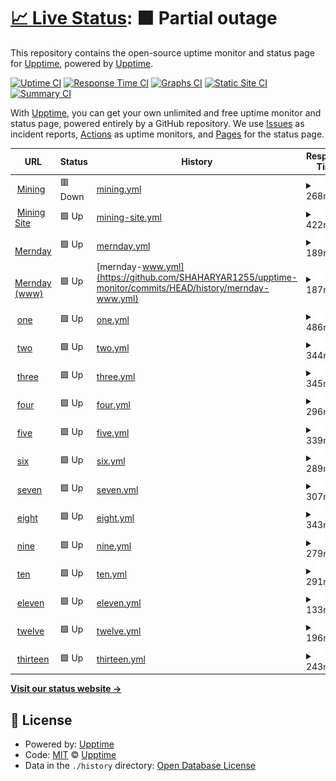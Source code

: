 # [📈 Live Status](https://demo.upptime.js.org): <!--live status--> **🟧 Partial outage**

This repository contains the open-source uptime monitor and status page for [Upptime](https://upptime.js.org), powered by [Upptime](https://github.com/upptime/upptime).

[![Uptime CI](https://github.com/upptime/upptime/workflows/Uptime%20CI/badge.svg)](https://github.com/upptime/upptime/actions?query=workflow%3A%22Uptime+CI%22)
[![Response Time CI](https://github.com/upptime/upptime/workflows/Response%20Time%20CI/badge.svg)](https://github.com/upptime/upptime/actions?query=workflow%3A%22Response+Time+CI%22)
[![Graphs CI](https://github.com/upptime/upptime/workflows/Graphs%20CI/badge.svg)](https://github.com/upptime/upptime/actions?query=workflow%3A%22Graphs+CI%22)
[![Static Site CI](https://github.com/upptime/upptime/workflows/Static%20Site%20CI/badge.svg)](https://github.com/upptime/upptime/actions?query=workflow%3A%22Static+Site+CI%22)
[![Summary CI](https://github.com/upptime/upptime/workflows/Summary%20CI/badge.svg)](https://github.com/upptime/upptime/actions?query=workflow%3A%22Summary+CI%22)

With [Upptime](https://upptime.js.org), you can get your own unlimited and free uptime monitor and status page, powered entirely by a GitHub repository. We use [Issues](https://github.com/upptime/upptime/issues) as incident reports, [Actions](https://github.com/upptime/upptime/actions) as uptime monitors, and [Pages](https://demo.upptime.js.org) for the status page.

<!--start: status pages-->
<!-- This summary is generated by Upptime (https://github.com/upptime/upptime) -->
<!-- Do not edit this manually, your changes will be overwritten -->
<!-- prettier-ignore -->
| URL | Status | History | Response Time | Uptime |
| --- | ------ | ------- | ------------- | ------ |
| <img alt="" src="https://favicons.githubusercontent.com/zealous-pebble-0690ccb1e.azurestaticapps.net" height="13"> [Mining](https://zealous-pebble-0690ccb1e.azurestaticapps.net/) | 🟥 Down | [mining.yml](https://github.com/SHAHARYAR1255/upptime-monitor/commits/HEAD/history/mining.yml) | <details><summary><img alt="Response time graph" src="./graphs/mining/response-time-week.png" height="20"> 268ms</summary><br><a href="https://upptime.github.io/upptime/history/mining"><img alt="Response time 221" src="https://img.shields.io/endpoint?url=https%3A%2F%2Fraw.githubusercontent.com%2FSHAHARYAR1255%2Fupptime-monitor%2FHEAD%2Fapi%2Fmining%2Fresponse-time.json"></a><br><a href="https://upptime.github.io/upptime/history/mining"><img alt="24-hour response time 124" src="https://img.shields.io/endpoint?url=https%3A%2F%2Fraw.githubusercontent.com%2FSHAHARYAR1255%2Fupptime-monitor%2FHEAD%2Fapi%2Fmining%2Fresponse-time-day.json"></a><br><a href="https://upptime.github.io/upptime/history/mining"><img alt="7-day response time 268" src="https://img.shields.io/endpoint?url=https%3A%2F%2Fraw.githubusercontent.com%2FSHAHARYAR1255%2Fupptime-monitor%2FHEAD%2Fapi%2Fmining%2Fresponse-time-week.json"></a><br><a href="https://upptime.github.io/upptime/history/mining"><img alt="30-day response time 291" src="https://img.shields.io/endpoint?url=https%3A%2F%2Fraw.githubusercontent.com%2FSHAHARYAR1255%2Fupptime-monitor%2FHEAD%2Fapi%2Fmining%2Fresponse-time-month.json"></a><br><a href="https://upptime.github.io/upptime/history/mining"><img alt="1-year response time 221" src="https://img.shields.io/endpoint?url=https%3A%2F%2Fraw.githubusercontent.com%2FSHAHARYAR1255%2Fupptime-monitor%2FHEAD%2Fapi%2Fmining%2Fresponse-time-year.json"></a></details> | <details><summary><a href="https://upptime.github.io/upptime/history/mining">0.00%</a></summary><a href="https://upptime.github.io/upptime/history/mining"><img alt="All-time uptime 73.44%" src="https://img.shields.io/endpoint?url=https%3A%2F%2Fraw.githubusercontent.com%2FSHAHARYAR1255%2Fupptime-monitor%2FHEAD%2Fapi%2Fmining%2Fuptime.json"></a><br><a href="https://upptime.github.io/upptime/history/mining"><img alt="24-hour uptime 0.00%" src="https://img.shields.io/endpoint?url=https%3A%2F%2Fraw.githubusercontent.com%2FSHAHARYAR1255%2Fupptime-monitor%2FHEAD%2Fapi%2Fmining%2Fuptime-day.json"></a><br><a href="https://upptime.github.io/upptime/history/mining"><img alt="7-day uptime 0.00%" src="https://img.shields.io/endpoint?url=https%3A%2F%2Fraw.githubusercontent.com%2FSHAHARYAR1255%2Fupptime-monitor%2FHEAD%2Fapi%2Fmining%2Fuptime-week.json"></a><br><a href="https://upptime.github.io/upptime/history/mining"><img alt="30-day uptime 0.00%" src="https://img.shields.io/endpoint?url=https%3A%2F%2Fraw.githubusercontent.com%2FSHAHARYAR1255%2Fupptime-monitor%2FHEAD%2Fapi%2Fmining%2Fuptime-month.json"></a><br><a href="https://upptime.github.io/upptime/history/mining"><img alt="1-year uptime 73.44%" src="https://img.shields.io/endpoint?url=https%3A%2F%2Fraw.githubusercontent.com%2FSHAHARYAR1255%2Fupptime-monitor%2FHEAD%2Fapi%2Fmining%2Fuptime-year.json"></a></details>
| <img alt="" src="https://favicons.githubusercontent.com/mining-server.azurewebsites.net" height="13"> [Mining Site](https://mining-server.azurewebsites.net/) | 🟩 Up | [mining-site.yml](https://github.com/SHAHARYAR1255/upptime-monitor/commits/HEAD/history/mining-site.yml) | <details><summary><img alt="Response time graph" src="./graphs/mining-site/response-time-week.png" height="20"> 422ms</summary><br><a href="https://upptime.github.io/upptime/history/mining-site"><img alt="Response time 1162" src="https://img.shields.io/endpoint?url=https%3A%2F%2Fraw.githubusercontent.com%2FSHAHARYAR1255%2Fupptime-monitor%2FHEAD%2Fapi%2Fmining-site%2Fresponse-time.json"></a><br><a href="https://upptime.github.io/upptime/history/mining-site"><img alt="24-hour response time 601" src="https://img.shields.io/endpoint?url=https%3A%2F%2Fraw.githubusercontent.com%2FSHAHARYAR1255%2Fupptime-monitor%2FHEAD%2Fapi%2Fmining-site%2Fresponse-time-day.json"></a><br><a href="https://upptime.github.io/upptime/history/mining-site"><img alt="7-day response time 422" src="https://img.shields.io/endpoint?url=https%3A%2F%2Fraw.githubusercontent.com%2FSHAHARYAR1255%2Fupptime-monitor%2FHEAD%2Fapi%2Fmining-site%2Fresponse-time-week.json"></a><br><a href="https://upptime.github.io/upptime/history/mining-site"><img alt="30-day response time 2190" src="https://img.shields.io/endpoint?url=https%3A%2F%2Fraw.githubusercontent.com%2FSHAHARYAR1255%2Fupptime-monitor%2FHEAD%2Fapi%2Fmining-site%2Fresponse-time-month.json"></a><br><a href="https://upptime.github.io/upptime/history/mining-site"><img alt="1-year response time 1162" src="https://img.shields.io/endpoint?url=https%3A%2F%2Fraw.githubusercontent.com%2FSHAHARYAR1255%2Fupptime-monitor%2FHEAD%2Fapi%2Fmining-site%2Fresponse-time-year.json"></a></details> | <details><summary><a href="https://upptime.github.io/upptime/history/mining-site">97.85%</a></summary><a href="https://upptime.github.io/upptime/history/mining-site"><img alt="All-time uptime 97.26%" src="https://img.shields.io/endpoint?url=https%3A%2F%2Fraw.githubusercontent.com%2FSHAHARYAR1255%2Fupptime-monitor%2FHEAD%2Fapi%2Fmining-site%2Fuptime.json"></a><br><a href="https://upptime.github.io/upptime/history/mining-site"><img alt="24-hour uptime 93.91%" src="https://img.shields.io/endpoint?url=https%3A%2F%2Fraw.githubusercontent.com%2FSHAHARYAR1255%2Fupptime-monitor%2FHEAD%2Fapi%2Fmining-site%2Fuptime-day.json"></a><br><a href="https://upptime.github.io/upptime/history/mining-site"><img alt="7-day uptime 97.85%" src="https://img.shields.io/endpoint?url=https%3A%2F%2Fraw.githubusercontent.com%2FSHAHARYAR1255%2Fupptime-monitor%2FHEAD%2Fapi%2Fmining-site%2Fuptime-week.json"></a><br><a href="https://upptime.github.io/upptime/history/mining-site"><img alt="30-day uptime 89.68%" src="https://img.shields.io/endpoint?url=https%3A%2F%2Fraw.githubusercontent.com%2FSHAHARYAR1255%2Fupptime-monitor%2FHEAD%2Fapi%2Fmining-site%2Fuptime-month.json"></a><br><a href="https://upptime.github.io/upptime/history/mining-site"><img alt="1-year uptime 97.26%" src="https://img.shields.io/endpoint?url=https%3A%2F%2Fraw.githubusercontent.com%2FSHAHARYAR1255%2Fupptime-monitor%2FHEAD%2Fapi%2Fmining-site%2Fuptime-year.json"></a></details>
| <img alt="" src="https://favicons.githubusercontent.com/mernday.tech" height="13"> [Mernday](https://mernday.tech/) | 🟩 Up | [mernday.yml](https://github.com/SHAHARYAR1255/upptime-monitor/commits/HEAD/history/mernday.yml) | <details><summary><img alt="Response time graph" src="./graphs/mernday/response-time-week.png" height="20"> 189ms</summary><br><a href="https://upptime.github.io/upptime/history/mernday"><img alt="Response time 189" src="https://img.shields.io/endpoint?url=https%3A%2F%2Fraw.githubusercontent.com%2FSHAHARYAR1255%2Fupptime-monitor%2FHEAD%2Fapi%2Fmernday%2Fresponse-time.json"></a><br><a href="https://upptime.github.io/upptime/history/mernday"><img alt="24-hour response time 188" src="https://img.shields.io/endpoint?url=https%3A%2F%2Fraw.githubusercontent.com%2FSHAHARYAR1255%2Fupptime-monitor%2FHEAD%2Fapi%2Fmernday%2Fresponse-time-day.json"></a><br><a href="https://upptime.github.io/upptime/history/mernday"><img alt="7-day response time 189" src="https://img.shields.io/endpoint?url=https%3A%2F%2Fraw.githubusercontent.com%2FSHAHARYAR1255%2Fupptime-monitor%2FHEAD%2Fapi%2Fmernday%2Fresponse-time-week.json"></a><br><a href="https://upptime.github.io/upptime/history/mernday"><img alt="30-day response time 153" src="https://img.shields.io/endpoint?url=https%3A%2F%2Fraw.githubusercontent.com%2FSHAHARYAR1255%2Fupptime-monitor%2FHEAD%2Fapi%2Fmernday%2Fresponse-time-month.json"></a><br><a href="https://upptime.github.io/upptime/history/mernday"><img alt="1-year response time 189" src="https://img.shields.io/endpoint?url=https%3A%2F%2Fraw.githubusercontent.com%2FSHAHARYAR1255%2Fupptime-monitor%2FHEAD%2Fapi%2Fmernday%2Fresponse-time-year.json"></a></details> | <details><summary><a href="https://upptime.github.io/upptime/history/mernday">100.00%</a></summary><a href="https://upptime.github.io/upptime/history/mernday"><img alt="All-time uptime 100.00%" src="https://img.shields.io/endpoint?url=https%3A%2F%2Fraw.githubusercontent.com%2FSHAHARYAR1255%2Fupptime-monitor%2FHEAD%2Fapi%2Fmernday%2Fuptime.json"></a><br><a href="https://upptime.github.io/upptime/history/mernday"><img alt="24-hour uptime 100.00%" src="https://img.shields.io/endpoint?url=https%3A%2F%2Fraw.githubusercontent.com%2FSHAHARYAR1255%2Fupptime-monitor%2FHEAD%2Fapi%2Fmernday%2Fuptime-day.json"></a><br><a href="https://upptime.github.io/upptime/history/mernday"><img alt="7-day uptime 100.00%" src="https://img.shields.io/endpoint?url=https%3A%2F%2Fraw.githubusercontent.com%2FSHAHARYAR1255%2Fupptime-monitor%2FHEAD%2Fapi%2Fmernday%2Fuptime-week.json"></a><br><a href="https://upptime.github.io/upptime/history/mernday"><img alt="30-day uptime 100.00%" src="https://img.shields.io/endpoint?url=https%3A%2F%2Fraw.githubusercontent.com%2FSHAHARYAR1255%2Fupptime-monitor%2FHEAD%2Fapi%2Fmernday%2Fuptime-month.json"></a><br><a href="https://upptime.github.io/upptime/history/mernday"><img alt="1-year uptime 100.00%" src="https://img.shields.io/endpoint?url=https%3A%2F%2Fraw.githubusercontent.com%2FSHAHARYAR1255%2Fupptime-monitor%2FHEAD%2Fapi%2Fmernday%2Fuptime-year.json"></a></details>
| <img alt="" src="https://favicons.githubusercontent.com/www.mernday.tech" height="13"> [Mernday (www)](https://www.mernday.tech/) | 🟩 Up | [mernday-www.yml](https://github.com/SHAHARYAR1255/upptime-monitor/commits/HEAD/history/mernday-www.yml) | <details><summary><img alt="Response time graph" src="./graphs/mernday-www/response-time-week.png" height="20"> 187ms</summary><br><a href="https://upptime.github.io/upptime/history/mernday-www"><img alt="Response time 199" src="https://img.shields.io/endpoint?url=https%3A%2F%2Fraw.githubusercontent.com%2FSHAHARYAR1255%2Fupptime-monitor%2FHEAD%2Fapi%2Fmernday-www%2Fresponse-time.json"></a><br><a href="https://upptime.github.io/upptime/history/mernday-www"><img alt="24-hour response time 243" src="https://img.shields.io/endpoint?url=https%3A%2F%2Fraw.githubusercontent.com%2FSHAHARYAR1255%2Fupptime-monitor%2FHEAD%2Fapi%2Fmernday-www%2Fresponse-time-day.json"></a><br><a href="https://upptime.github.io/upptime/history/mernday-www"><img alt="7-day response time 187" src="https://img.shields.io/endpoint?url=https%3A%2F%2Fraw.githubusercontent.com%2FSHAHARYAR1255%2Fupptime-monitor%2FHEAD%2Fapi%2Fmernday-www%2Fresponse-time-week.json"></a><br><a href="https://upptime.github.io/upptime/history/mernday-www"><img alt="30-day response time 194" src="https://img.shields.io/endpoint?url=https%3A%2F%2Fraw.githubusercontent.com%2FSHAHARYAR1255%2Fupptime-monitor%2FHEAD%2Fapi%2Fmernday-www%2Fresponse-time-month.json"></a><br><a href="https://upptime.github.io/upptime/history/mernday-www"><img alt="1-year response time 199" src="https://img.shields.io/endpoint?url=https%3A%2F%2Fraw.githubusercontent.com%2FSHAHARYAR1255%2Fupptime-monitor%2FHEAD%2Fapi%2Fmernday-www%2Fresponse-time-year.json"></a></details> | <details><summary><a href="https://upptime.github.io/upptime/history/mernday-www">100.00%</a></summary><a href="https://upptime.github.io/upptime/history/mernday-www"><img alt="All-time uptime 97.61%" src="https://img.shields.io/endpoint?url=https%3A%2F%2Fraw.githubusercontent.com%2FSHAHARYAR1255%2Fupptime-monitor%2FHEAD%2Fapi%2Fmernday-www%2Fuptime.json"></a><br><a href="https://upptime.github.io/upptime/history/mernday-www"><img alt="24-hour uptime 100.00%" src="https://img.shields.io/endpoint?url=https%3A%2F%2Fraw.githubusercontent.com%2FSHAHARYAR1255%2Fupptime-monitor%2FHEAD%2Fapi%2Fmernday-www%2Fuptime-day.json"></a><br><a href="https://upptime.github.io/upptime/history/mernday-www"><img alt="7-day uptime 100.00%" src="https://img.shields.io/endpoint?url=https%3A%2F%2Fraw.githubusercontent.com%2FSHAHARYAR1255%2Fupptime-monitor%2FHEAD%2Fapi%2Fmernday-www%2Fuptime-week.json"></a><br><a href="https://upptime.github.io/upptime/history/mernday-www"><img alt="30-day uptime 100.00%" src="https://img.shields.io/endpoint?url=https%3A%2F%2Fraw.githubusercontent.com%2FSHAHARYAR1255%2Fupptime-monitor%2FHEAD%2Fapi%2Fmernday-www%2Fuptime-month.json"></a><br><a href="https://upptime.github.io/upptime/history/mernday-www"><img alt="1-year uptime 97.61%" src="https://img.shields.io/endpoint?url=https%3A%2F%2Fraw.githubusercontent.com%2FSHAHARYAR1255%2Fupptime-monitor%2FHEAD%2Fapi%2Fmernday-www%2Fuptime-year.json"></a></details>
| <img alt="" src="https://favicons.githubusercontent.com/lyrical-patch.surge.sh" height="13"> [one](https://lyrical-patch.surge.sh/) | 🟩 Up | [one.yml](https://github.com/SHAHARYAR1255/upptime-monitor/commits/HEAD/history/one.yml) | <details><summary><img alt="Response time graph" src="./graphs/one/response-time-week.png" height="20"> 486ms</summary><br><a href="https://upptime.github.io/upptime/history/one"><img alt="Response time 370" src="https://img.shields.io/endpoint?url=https%3A%2F%2Fraw.githubusercontent.com%2FSHAHARYAR1255%2Fupptime-monitor%2FHEAD%2Fapi%2Fone%2Fresponse-time.json"></a><br><a href="https://upptime.github.io/upptime/history/one"><img alt="24-hour response time 607" src="https://img.shields.io/endpoint?url=https%3A%2F%2Fraw.githubusercontent.com%2FSHAHARYAR1255%2Fupptime-monitor%2FHEAD%2Fapi%2Fone%2Fresponse-time-day.json"></a><br><a href="https://upptime.github.io/upptime/history/one"><img alt="7-day response time 486" src="https://img.shields.io/endpoint?url=https%3A%2F%2Fraw.githubusercontent.com%2FSHAHARYAR1255%2Fupptime-monitor%2FHEAD%2Fapi%2Fone%2Fresponse-time-week.json"></a><br><a href="https://upptime.github.io/upptime/history/one"><img alt="30-day response time 447" src="https://img.shields.io/endpoint?url=https%3A%2F%2Fraw.githubusercontent.com%2FSHAHARYAR1255%2Fupptime-monitor%2FHEAD%2Fapi%2Fone%2Fresponse-time-month.json"></a><br><a href="https://upptime.github.io/upptime/history/one"><img alt="1-year response time 370" src="https://img.shields.io/endpoint?url=https%3A%2F%2Fraw.githubusercontent.com%2FSHAHARYAR1255%2Fupptime-monitor%2FHEAD%2Fapi%2Fone%2Fresponse-time-year.json"></a></details> | <details><summary><a href="https://upptime.github.io/upptime/history/one">99.50%</a></summary><a href="https://upptime.github.io/upptime/history/one"><img alt="All-time uptime 99.94%" src="https://img.shields.io/endpoint?url=https%3A%2F%2Fraw.githubusercontent.com%2FSHAHARYAR1255%2Fupptime-monitor%2FHEAD%2Fapi%2Fone%2Fuptime.json"></a><br><a href="https://upptime.github.io/upptime/history/one"><img alt="24-hour uptime 100.00%" src="https://img.shields.io/endpoint?url=https%3A%2F%2Fraw.githubusercontent.com%2FSHAHARYAR1255%2Fupptime-monitor%2FHEAD%2Fapi%2Fone%2Fuptime-day.json"></a><br><a href="https://upptime.github.io/upptime/history/one"><img alt="7-day uptime 99.50%" src="https://img.shields.io/endpoint?url=https%3A%2F%2Fraw.githubusercontent.com%2FSHAHARYAR1255%2Fupptime-monitor%2FHEAD%2Fapi%2Fone%2Fuptime-week.json"></a><br><a href="https://upptime.github.io/upptime/history/one"><img alt="30-day uptime 99.88%" src="https://img.shields.io/endpoint?url=https%3A%2F%2Fraw.githubusercontent.com%2FSHAHARYAR1255%2Fupptime-monitor%2FHEAD%2Fapi%2Fone%2Fuptime-month.json"></a><br><a href="https://upptime.github.io/upptime/history/one"><img alt="1-year uptime 99.94%" src="https://img.shields.io/endpoint?url=https%3A%2F%2Fraw.githubusercontent.com%2FSHAHARYAR1255%2Fupptime-monitor%2FHEAD%2Fapi%2Fone%2Fuptime-year.json"></a></details>
| <img alt="" src="https://favicons.githubusercontent.com/new-age.surge.sh" height="13"> [two](https://new-age.surge.sh/) | 🟩 Up | [two.yml](https://github.com/SHAHARYAR1255/upptime-monitor/commits/HEAD/history/two.yml) | <details><summary><img alt="Response time graph" src="./graphs/two/response-time-week.png" height="20"> 344ms</summary><br><a href="https://upptime.github.io/upptime/history/two"><img alt="Response time 346" src="https://img.shields.io/endpoint?url=https%3A%2F%2Fraw.githubusercontent.com%2FSHAHARYAR1255%2Fupptime-monitor%2FHEAD%2Fapi%2Ftwo%2Fresponse-time.json"></a><br><a href="https://upptime.github.io/upptime/history/two"><img alt="24-hour response time 375" src="https://img.shields.io/endpoint?url=https%3A%2F%2Fraw.githubusercontent.com%2FSHAHARYAR1255%2Fupptime-monitor%2FHEAD%2Fapi%2Ftwo%2Fresponse-time-day.json"></a><br><a href="https://upptime.github.io/upptime/history/two"><img alt="7-day response time 344" src="https://img.shields.io/endpoint?url=https%3A%2F%2Fraw.githubusercontent.com%2FSHAHARYAR1255%2Fupptime-monitor%2FHEAD%2Fapi%2Ftwo%2Fresponse-time-week.json"></a><br><a href="https://upptime.github.io/upptime/history/two"><img alt="30-day response time 371" src="https://img.shields.io/endpoint?url=https%3A%2F%2Fraw.githubusercontent.com%2FSHAHARYAR1255%2Fupptime-monitor%2FHEAD%2Fapi%2Ftwo%2Fresponse-time-month.json"></a><br><a href="https://upptime.github.io/upptime/history/two"><img alt="1-year response time 346" src="https://img.shields.io/endpoint?url=https%3A%2F%2Fraw.githubusercontent.com%2FSHAHARYAR1255%2Fupptime-monitor%2FHEAD%2Fapi%2Ftwo%2Fresponse-time-year.json"></a></details> | <details><summary><a href="https://upptime.github.io/upptime/history/two">99.50%</a></summary><a href="https://upptime.github.io/upptime/history/two"><img alt="All-time uptime 99.94%" src="https://img.shields.io/endpoint?url=https%3A%2F%2Fraw.githubusercontent.com%2FSHAHARYAR1255%2Fupptime-monitor%2FHEAD%2Fapi%2Ftwo%2Fuptime.json"></a><br><a href="https://upptime.github.io/upptime/history/two"><img alt="24-hour uptime 100.00%" src="https://img.shields.io/endpoint?url=https%3A%2F%2Fraw.githubusercontent.com%2FSHAHARYAR1255%2Fupptime-monitor%2FHEAD%2Fapi%2Ftwo%2Fuptime-day.json"></a><br><a href="https://upptime.github.io/upptime/history/two"><img alt="7-day uptime 99.50%" src="https://img.shields.io/endpoint?url=https%3A%2F%2Fraw.githubusercontent.com%2FSHAHARYAR1255%2Fupptime-monitor%2FHEAD%2Fapi%2Ftwo%2Fuptime-week.json"></a><br><a href="https://upptime.github.io/upptime/history/two"><img alt="30-day uptime 99.89%" src="https://img.shields.io/endpoint?url=https%3A%2F%2Fraw.githubusercontent.com%2FSHAHARYAR1255%2Fupptime-monitor%2FHEAD%2Fapi%2Ftwo%2Fuptime-month.json"></a><br><a href="https://upptime.github.io/upptime/history/two"><img alt="1-year uptime 99.94%" src="https://img.shields.io/endpoint?url=https%3A%2F%2Fraw.githubusercontent.com%2FSHAHARYAR1255%2Fupptime-monitor%2FHEAD%2Fapi%2Ftwo%2Fuptime-year.json"></a></details>
| <img alt="" src="https://favicons.githubusercontent.com/shaggy-cherries.surge.sh" height="13"> [three](https://shaggy-cherries.surge.sh) | 🟩 Up | [three.yml](https://github.com/SHAHARYAR1255/upptime-monitor/commits/HEAD/history/three.yml) | <details><summary><img alt="Response time graph" src="./graphs/three/response-time-week.png" height="20"> 345ms</summary><br><a href="https://upptime.github.io/upptime/history/three"><img alt="Response time 385" src="https://img.shields.io/endpoint?url=https%3A%2F%2Fraw.githubusercontent.com%2FSHAHARYAR1255%2Fupptime-monitor%2FHEAD%2Fapi%2Fthree%2Fresponse-time.json"></a><br><a href="https://upptime.github.io/upptime/history/three"><img alt="24-hour response time 182" src="https://img.shields.io/endpoint?url=https%3A%2F%2Fraw.githubusercontent.com%2FSHAHARYAR1255%2Fupptime-monitor%2FHEAD%2Fapi%2Fthree%2Fresponse-time-day.json"></a><br><a href="https://upptime.github.io/upptime/history/three"><img alt="7-day response time 345" src="https://img.shields.io/endpoint?url=https%3A%2F%2Fraw.githubusercontent.com%2FSHAHARYAR1255%2Fupptime-monitor%2FHEAD%2Fapi%2Fthree%2Fresponse-time-week.json"></a><br><a href="https://upptime.github.io/upptime/history/three"><img alt="30-day response time 399" src="https://img.shields.io/endpoint?url=https%3A%2F%2Fraw.githubusercontent.com%2FSHAHARYAR1255%2Fupptime-monitor%2FHEAD%2Fapi%2Fthree%2Fresponse-time-month.json"></a><br><a href="https://upptime.github.io/upptime/history/three"><img alt="1-year response time 385" src="https://img.shields.io/endpoint?url=https%3A%2F%2Fraw.githubusercontent.com%2FSHAHARYAR1255%2Fupptime-monitor%2FHEAD%2Fapi%2Fthree%2Fresponse-time-year.json"></a></details> | <details><summary><a href="https://upptime.github.io/upptime/history/three">99.51%</a></summary><a href="https://upptime.github.io/upptime/history/three"><img alt="All-time uptime 99.94%" src="https://img.shields.io/endpoint?url=https%3A%2F%2Fraw.githubusercontent.com%2FSHAHARYAR1255%2Fupptime-monitor%2FHEAD%2Fapi%2Fthree%2Fuptime.json"></a><br><a href="https://upptime.github.io/upptime/history/three"><img alt="24-hour uptime 100.00%" src="https://img.shields.io/endpoint?url=https%3A%2F%2Fraw.githubusercontent.com%2FSHAHARYAR1255%2Fupptime-monitor%2FHEAD%2Fapi%2Fthree%2Fuptime-day.json"></a><br><a href="https://upptime.github.io/upptime/history/three"><img alt="7-day uptime 99.51%" src="https://img.shields.io/endpoint?url=https%3A%2F%2Fraw.githubusercontent.com%2FSHAHARYAR1255%2Fupptime-monitor%2FHEAD%2Fapi%2Fthree%2Fuptime-week.json"></a><br><a href="https://upptime.github.io/upptime/history/three"><img alt="30-day uptime 99.89%" src="https://img.shields.io/endpoint?url=https%3A%2F%2Fraw.githubusercontent.com%2FSHAHARYAR1255%2Fupptime-monitor%2FHEAD%2Fapi%2Fthree%2Fuptime-month.json"></a><br><a href="https://upptime.github.io/upptime/history/three"><img alt="1-year uptime 99.94%" src="https://img.shields.io/endpoint?url=https%3A%2F%2Fraw.githubusercontent.com%2FSHAHARYAR1255%2Fupptime-monitor%2FHEAD%2Fapi%2Fthree%2Fuptime-year.json"></a></details>
| <img alt="" src="https://favicons.githubusercontent.com/unwritten-flame.surge.sh" height="13"> [four](https://unwritten-flame.surge.sh) | 🟩 Up | [four.yml](https://github.com/SHAHARYAR1255/upptime-monitor/commits/HEAD/history/four.yml) | <details><summary><img alt="Response time graph" src="./graphs/four/response-time-week.png" height="20"> 296ms</summary><br><a href="https://upptime.github.io/upptime/history/four"><img alt="Response time 344" src="https://img.shields.io/endpoint?url=https%3A%2F%2Fraw.githubusercontent.com%2FSHAHARYAR1255%2Fupptime-monitor%2FHEAD%2Fapi%2Ffour%2Fresponse-time.json"></a><br><a href="https://upptime.github.io/upptime/history/four"><img alt="24-hour response time 512" src="https://img.shields.io/endpoint?url=https%3A%2F%2Fraw.githubusercontent.com%2FSHAHARYAR1255%2Fupptime-monitor%2FHEAD%2Fapi%2Ffour%2Fresponse-time-day.json"></a><br><a href="https://upptime.github.io/upptime/history/four"><img alt="7-day response time 296" src="https://img.shields.io/endpoint?url=https%3A%2F%2Fraw.githubusercontent.com%2FSHAHARYAR1255%2Fupptime-monitor%2FHEAD%2Fapi%2Ffour%2Fresponse-time-week.json"></a><br><a href="https://upptime.github.io/upptime/history/four"><img alt="30-day response time 335" src="https://img.shields.io/endpoint?url=https%3A%2F%2Fraw.githubusercontent.com%2FSHAHARYAR1255%2Fupptime-monitor%2FHEAD%2Fapi%2Ffour%2Fresponse-time-month.json"></a><br><a href="https://upptime.github.io/upptime/history/four"><img alt="1-year response time 344" src="https://img.shields.io/endpoint?url=https%3A%2F%2Fraw.githubusercontent.com%2FSHAHARYAR1255%2Fupptime-monitor%2FHEAD%2Fapi%2Ffour%2Fresponse-time-year.json"></a></details> | <details><summary><a href="https://upptime.github.io/upptime/history/four">99.51%</a></summary><a href="https://upptime.github.io/upptime/history/four"><img alt="All-time uptime 99.94%" src="https://img.shields.io/endpoint?url=https%3A%2F%2Fraw.githubusercontent.com%2FSHAHARYAR1255%2Fupptime-monitor%2FHEAD%2Fapi%2Ffour%2Fuptime.json"></a><br><a href="https://upptime.github.io/upptime/history/four"><img alt="24-hour uptime 100.00%" src="https://img.shields.io/endpoint?url=https%3A%2F%2Fraw.githubusercontent.com%2FSHAHARYAR1255%2Fupptime-monitor%2FHEAD%2Fapi%2Ffour%2Fuptime-day.json"></a><br><a href="https://upptime.github.io/upptime/history/four"><img alt="7-day uptime 99.51%" src="https://img.shields.io/endpoint?url=https%3A%2F%2Fraw.githubusercontent.com%2FSHAHARYAR1255%2Fupptime-monitor%2FHEAD%2Fapi%2Ffour%2Fuptime-week.json"></a><br><a href="https://upptime.github.io/upptime/history/four"><img alt="30-day uptime 99.89%" src="https://img.shields.io/endpoint?url=https%3A%2F%2Fraw.githubusercontent.com%2FSHAHARYAR1255%2Fupptime-monitor%2FHEAD%2Fapi%2Ffour%2Fuptime-month.json"></a><br><a href="https://upptime.github.io/upptime/history/four"><img alt="1-year uptime 99.94%" src="https://img.shields.io/endpoint?url=https%3A%2F%2Fraw.githubusercontent.com%2FSHAHARYAR1255%2Fupptime-monitor%2FHEAD%2Fapi%2Ffour%2Fuptime-year.json"></a></details>
| <img alt="" src="https://favicons.githubusercontent.com/willing-level.surge.sh" height="13"> [five](https://willing-level.surge.sh) | 🟩 Up | [five.yml](https://github.com/SHAHARYAR1255/upptime-monitor/commits/HEAD/history/five.yml) | <details><summary><img alt="Response time graph" src="./graphs/five/response-time-week.png" height="20"> 339ms</summary><br><a href="https://upptime.github.io/upptime/history/five"><img alt="Response time 318" src="https://img.shields.io/endpoint?url=https%3A%2F%2Fraw.githubusercontent.com%2FSHAHARYAR1255%2Fupptime-monitor%2FHEAD%2Fapi%2Ffive%2Fresponse-time.json"></a><br><a href="https://upptime.github.io/upptime/history/five"><img alt="24-hour response time 350" src="https://img.shields.io/endpoint?url=https%3A%2F%2Fraw.githubusercontent.com%2FSHAHARYAR1255%2Fupptime-monitor%2FHEAD%2Fapi%2Ffive%2Fresponse-time-day.json"></a><br><a href="https://upptime.github.io/upptime/history/five"><img alt="7-day response time 339" src="https://img.shields.io/endpoint?url=https%3A%2F%2Fraw.githubusercontent.com%2FSHAHARYAR1255%2Fupptime-monitor%2FHEAD%2Fapi%2Ffive%2Fresponse-time-week.json"></a><br><a href="https://upptime.github.io/upptime/history/five"><img alt="30-day response time 349" src="https://img.shields.io/endpoint?url=https%3A%2F%2Fraw.githubusercontent.com%2FSHAHARYAR1255%2Fupptime-monitor%2FHEAD%2Fapi%2Ffive%2Fresponse-time-month.json"></a><br><a href="https://upptime.github.io/upptime/history/five"><img alt="1-year response time 318" src="https://img.shields.io/endpoint?url=https%3A%2F%2Fraw.githubusercontent.com%2FSHAHARYAR1255%2Fupptime-monitor%2FHEAD%2Fapi%2Ffive%2Fresponse-time-year.json"></a></details> | <details><summary><a href="https://upptime.github.io/upptime/history/five">99.52%</a></summary><a href="https://upptime.github.io/upptime/history/five"><img alt="All-time uptime 99.94%" src="https://img.shields.io/endpoint?url=https%3A%2F%2Fraw.githubusercontent.com%2FSHAHARYAR1255%2Fupptime-monitor%2FHEAD%2Fapi%2Ffive%2Fuptime.json"></a><br><a href="https://upptime.github.io/upptime/history/five"><img alt="24-hour uptime 100.00%" src="https://img.shields.io/endpoint?url=https%3A%2F%2Fraw.githubusercontent.com%2FSHAHARYAR1255%2Fupptime-monitor%2FHEAD%2Fapi%2Ffive%2Fuptime-day.json"></a><br><a href="https://upptime.github.io/upptime/history/five"><img alt="7-day uptime 99.52%" src="https://img.shields.io/endpoint?url=https%3A%2F%2Fraw.githubusercontent.com%2FSHAHARYAR1255%2Fupptime-monitor%2FHEAD%2Fapi%2Ffive%2Fuptime-week.json"></a><br><a href="https://upptime.github.io/upptime/history/five"><img alt="30-day uptime 99.89%" src="https://img.shields.io/endpoint?url=https%3A%2F%2Fraw.githubusercontent.com%2FSHAHARYAR1255%2Fupptime-monitor%2FHEAD%2Fapi%2Ffive%2Fuptime-month.json"></a><br><a href="https://upptime.github.io/upptime/history/five"><img alt="1-year uptime 99.94%" src="https://img.shields.io/endpoint?url=https%3A%2F%2Fraw.githubusercontent.com%2FSHAHARYAR1255%2Fupptime-monitor%2FHEAD%2Fapi%2Ffive%2Fuptime-year.json"></a></details>
| <img alt="" src="https://favicons.githubusercontent.com/yellow-disk-0217.bss.design" height="13"> [six](https://yellow-disk-0217.bss.design/) | 🟩 Up | [six.yml](https://github.com/SHAHARYAR1255/upptime-monitor/commits/HEAD/history/six.yml) | <details><summary><img alt="Response time graph" src="./graphs/six/response-time-week.png" height="20"> 289ms</summary><br><a href="https://upptime.github.io/upptime/history/six"><img alt="Response time 253" src="https://img.shields.io/endpoint?url=https%3A%2F%2Fraw.githubusercontent.com%2FSHAHARYAR1255%2Fupptime-monitor%2FHEAD%2Fapi%2Fsix%2Fresponse-time.json"></a><br><a href="https://upptime.github.io/upptime/history/six"><img alt="24-hour response time 392" src="https://img.shields.io/endpoint?url=https%3A%2F%2Fraw.githubusercontent.com%2FSHAHARYAR1255%2Fupptime-monitor%2FHEAD%2Fapi%2Fsix%2Fresponse-time-day.json"></a><br><a href="https://upptime.github.io/upptime/history/six"><img alt="7-day response time 289" src="https://img.shields.io/endpoint?url=https%3A%2F%2Fraw.githubusercontent.com%2FSHAHARYAR1255%2Fupptime-monitor%2FHEAD%2Fapi%2Fsix%2Fresponse-time-week.json"></a><br><a href="https://upptime.github.io/upptime/history/six"><img alt="30-day response time 250" src="https://img.shields.io/endpoint?url=https%3A%2F%2Fraw.githubusercontent.com%2FSHAHARYAR1255%2Fupptime-monitor%2FHEAD%2Fapi%2Fsix%2Fresponse-time-month.json"></a><br><a href="https://upptime.github.io/upptime/history/six"><img alt="1-year response time 253" src="https://img.shields.io/endpoint?url=https%3A%2F%2Fraw.githubusercontent.com%2FSHAHARYAR1255%2Fupptime-monitor%2FHEAD%2Fapi%2Fsix%2Fresponse-time-year.json"></a></details> | <details><summary><a href="https://upptime.github.io/upptime/history/six">100.00%</a></summary><a href="https://upptime.github.io/upptime/history/six"><img alt="All-time uptime 99.57%" src="https://img.shields.io/endpoint?url=https%3A%2F%2Fraw.githubusercontent.com%2FSHAHARYAR1255%2Fupptime-monitor%2FHEAD%2Fapi%2Fsix%2Fuptime.json"></a><br><a href="https://upptime.github.io/upptime/history/six"><img alt="24-hour uptime 100.00%" src="https://img.shields.io/endpoint?url=https%3A%2F%2Fraw.githubusercontent.com%2FSHAHARYAR1255%2Fupptime-monitor%2FHEAD%2Fapi%2Fsix%2Fuptime-day.json"></a><br><a href="https://upptime.github.io/upptime/history/six"><img alt="7-day uptime 100.00%" src="https://img.shields.io/endpoint?url=https%3A%2F%2Fraw.githubusercontent.com%2FSHAHARYAR1255%2Fupptime-monitor%2FHEAD%2Fapi%2Fsix%2Fuptime-week.json"></a><br><a href="https://upptime.github.io/upptime/history/six"><img alt="30-day uptime 100.00%" src="https://img.shields.io/endpoint?url=https%3A%2F%2Fraw.githubusercontent.com%2FSHAHARYAR1255%2Fupptime-monitor%2FHEAD%2Fapi%2Fsix%2Fuptime-month.json"></a><br><a href="https://upptime.github.io/upptime/history/six"><img alt="1-year uptime 99.57%" src="https://img.shields.io/endpoint?url=https%3A%2F%2Fraw.githubusercontent.com%2FSHAHARYAR1255%2Fupptime-monitor%2FHEAD%2Fapi%2Fsix%2Fuptime-year.json"></a></details>
| <img alt="" src="https://favicons.githubusercontent.com/mute-butterfly-4357.bss.design" height="13"> [seven](https://mute-butterfly-4357.bss.design/) | 🟩 Up | [seven.yml](https://github.com/SHAHARYAR1255/upptime-monitor/commits/HEAD/history/seven.yml) | <details><summary><img alt="Response time graph" src="./graphs/seven/response-time-week.png" height="20"> 307ms</summary><br><a href="https://upptime.github.io/upptime/history/seven"><img alt="Response time 260" src="https://img.shields.io/endpoint?url=https%3A%2F%2Fraw.githubusercontent.com%2FSHAHARYAR1255%2Fupptime-monitor%2FHEAD%2Fapi%2Fseven%2Fresponse-time.json"></a><br><a href="https://upptime.github.io/upptime/history/seven"><img alt="24-hour response time 389" src="https://img.shields.io/endpoint?url=https%3A%2F%2Fraw.githubusercontent.com%2FSHAHARYAR1255%2Fupptime-monitor%2FHEAD%2Fapi%2Fseven%2Fresponse-time-day.json"></a><br><a href="https://upptime.github.io/upptime/history/seven"><img alt="7-day response time 307" src="https://img.shields.io/endpoint?url=https%3A%2F%2Fraw.githubusercontent.com%2FSHAHARYAR1255%2Fupptime-monitor%2FHEAD%2Fapi%2Fseven%2Fresponse-time-week.json"></a><br><a href="https://upptime.github.io/upptime/history/seven"><img alt="30-day response time 248" src="https://img.shields.io/endpoint?url=https%3A%2F%2Fraw.githubusercontent.com%2FSHAHARYAR1255%2Fupptime-monitor%2FHEAD%2Fapi%2Fseven%2Fresponse-time-month.json"></a><br><a href="https://upptime.github.io/upptime/history/seven"><img alt="1-year response time 260" src="https://img.shields.io/endpoint?url=https%3A%2F%2Fraw.githubusercontent.com%2FSHAHARYAR1255%2Fupptime-monitor%2FHEAD%2Fapi%2Fseven%2Fresponse-time-year.json"></a></details> | <details><summary><a href="https://upptime.github.io/upptime/history/seven">100.00%</a></summary><a href="https://upptime.github.io/upptime/history/seven"><img alt="All-time uptime 99.57%" src="https://img.shields.io/endpoint?url=https%3A%2F%2Fraw.githubusercontent.com%2FSHAHARYAR1255%2Fupptime-monitor%2FHEAD%2Fapi%2Fseven%2Fuptime.json"></a><br><a href="https://upptime.github.io/upptime/history/seven"><img alt="24-hour uptime 100.00%" src="https://img.shields.io/endpoint?url=https%3A%2F%2Fraw.githubusercontent.com%2FSHAHARYAR1255%2Fupptime-monitor%2FHEAD%2Fapi%2Fseven%2Fuptime-day.json"></a><br><a href="https://upptime.github.io/upptime/history/seven"><img alt="7-day uptime 100.00%" src="https://img.shields.io/endpoint?url=https%3A%2F%2Fraw.githubusercontent.com%2FSHAHARYAR1255%2Fupptime-monitor%2FHEAD%2Fapi%2Fseven%2Fuptime-week.json"></a><br><a href="https://upptime.github.io/upptime/history/seven"><img alt="30-day uptime 100.00%" src="https://img.shields.io/endpoint?url=https%3A%2F%2Fraw.githubusercontent.com%2FSHAHARYAR1255%2Fupptime-monitor%2FHEAD%2Fapi%2Fseven%2Fuptime-month.json"></a><br><a href="https://upptime.github.io/upptime/history/seven"><img alt="1-year uptime 99.57%" src="https://img.shields.io/endpoint?url=https%3A%2F%2Fraw.githubusercontent.com%2FSHAHARYAR1255%2Fupptime-monitor%2FHEAD%2Fapi%2Fseven%2Fuptime-year.json"></a></details>
| <img alt="" src="https://favicons.githubusercontent.com/attractive-tank.surge.sh" height="13"> [eight](https://attractive-tank.surge.sh) | 🟩 Up | [eight.yml](https://github.com/SHAHARYAR1255/upptime-monitor/commits/HEAD/history/eight.yml) | <details><summary><img alt="Response time graph" src="./graphs/eight/response-time-week.png" height="20"> 343ms</summary><br><a href="https://upptime.github.io/upptime/history/eight"><img alt="Response time 340" src="https://img.shields.io/endpoint?url=https%3A%2F%2Fraw.githubusercontent.com%2FSHAHARYAR1255%2Fupptime-monitor%2FHEAD%2Fapi%2Feight%2Fresponse-time.json"></a><br><a href="https://upptime.github.io/upptime/history/eight"><img alt="24-hour response time 312" src="https://img.shields.io/endpoint?url=https%3A%2F%2Fraw.githubusercontent.com%2FSHAHARYAR1255%2Fupptime-monitor%2FHEAD%2Fapi%2Feight%2Fresponse-time-day.json"></a><br><a href="https://upptime.github.io/upptime/history/eight"><img alt="7-day response time 343" src="https://img.shields.io/endpoint?url=https%3A%2F%2Fraw.githubusercontent.com%2FSHAHARYAR1255%2Fupptime-monitor%2FHEAD%2Fapi%2Feight%2Fresponse-time-week.json"></a><br><a href="https://upptime.github.io/upptime/history/eight"><img alt="30-day response time 297" src="https://img.shields.io/endpoint?url=https%3A%2F%2Fraw.githubusercontent.com%2FSHAHARYAR1255%2Fupptime-monitor%2FHEAD%2Fapi%2Feight%2Fresponse-time-month.json"></a><br><a href="https://upptime.github.io/upptime/history/eight"><img alt="1-year response time 340" src="https://img.shields.io/endpoint?url=https%3A%2F%2Fraw.githubusercontent.com%2FSHAHARYAR1255%2Fupptime-monitor%2FHEAD%2Fapi%2Feight%2Fresponse-time-year.json"></a></details> | <details><summary><a href="https://upptime.github.io/upptime/history/eight">99.52%</a></summary><a href="https://upptime.github.io/upptime/history/eight"><img alt="All-time uptime 99.91%" src="https://img.shields.io/endpoint?url=https%3A%2F%2Fraw.githubusercontent.com%2FSHAHARYAR1255%2Fupptime-monitor%2FHEAD%2Fapi%2Feight%2Fuptime.json"></a><br><a href="https://upptime.github.io/upptime/history/eight"><img alt="24-hour uptime 100.00%" src="https://img.shields.io/endpoint?url=https%3A%2F%2Fraw.githubusercontent.com%2FSHAHARYAR1255%2Fupptime-monitor%2FHEAD%2Fapi%2Feight%2Fuptime-day.json"></a><br><a href="https://upptime.github.io/upptime/history/eight"><img alt="7-day uptime 99.52%" src="https://img.shields.io/endpoint?url=https%3A%2F%2Fraw.githubusercontent.com%2FSHAHARYAR1255%2Fupptime-monitor%2FHEAD%2Fapi%2Feight%2Fuptime-week.json"></a><br><a href="https://upptime.github.io/upptime/history/eight"><img alt="30-day uptime 99.89%" src="https://img.shields.io/endpoint?url=https%3A%2F%2Fraw.githubusercontent.com%2FSHAHARYAR1255%2Fupptime-monitor%2FHEAD%2Fapi%2Feight%2Fuptime-month.json"></a><br><a href="https://upptime.github.io/upptime/history/eight"><img alt="1-year uptime 99.91%" src="https://img.shields.io/endpoint?url=https%3A%2F%2Fraw.githubusercontent.com%2FSHAHARYAR1255%2Fupptime-monitor%2FHEAD%2Fapi%2Feight%2Fuptime-year.json"></a></details>
| <img alt="" src="https://favicons.githubusercontent.com/combative-weather.surge.sh" height="13"> [nine](https://combative-weather.surge.sh/) | 🟩 Up | [nine.yml](https://github.com/SHAHARYAR1255/upptime-monitor/commits/HEAD/history/nine.yml) | <details><summary><img alt="Response time graph" src="./graphs/nine/response-time-week.png" height="20"> 279ms</summary><br><a href="https://upptime.github.io/upptime/history/nine"><img alt="Response time 355" src="https://img.shields.io/endpoint?url=https%3A%2F%2Fraw.githubusercontent.com%2FSHAHARYAR1255%2Fupptime-monitor%2FHEAD%2Fapi%2Fnine%2Fresponse-time.json"></a><br><a href="https://upptime.github.io/upptime/history/nine"><img alt="24-hour response time 357" src="https://img.shields.io/endpoint?url=https%3A%2F%2Fraw.githubusercontent.com%2FSHAHARYAR1255%2Fupptime-monitor%2FHEAD%2Fapi%2Fnine%2Fresponse-time-day.json"></a><br><a href="https://upptime.github.io/upptime/history/nine"><img alt="7-day response time 279" src="https://img.shields.io/endpoint?url=https%3A%2F%2Fraw.githubusercontent.com%2FSHAHARYAR1255%2Fupptime-monitor%2FHEAD%2Fapi%2Fnine%2Fresponse-time-week.json"></a><br><a href="https://upptime.github.io/upptime/history/nine"><img alt="30-day response time 315" src="https://img.shields.io/endpoint?url=https%3A%2F%2Fraw.githubusercontent.com%2FSHAHARYAR1255%2Fupptime-monitor%2FHEAD%2Fapi%2Fnine%2Fresponse-time-month.json"></a><br><a href="https://upptime.github.io/upptime/history/nine"><img alt="1-year response time 355" src="https://img.shields.io/endpoint?url=https%3A%2F%2Fraw.githubusercontent.com%2FSHAHARYAR1255%2Fupptime-monitor%2FHEAD%2Fapi%2Fnine%2Fresponse-time-year.json"></a></details> | <details><summary><a href="https://upptime.github.io/upptime/history/nine">99.53%</a></summary><a href="https://upptime.github.io/upptime/history/nine"><img alt="All-time uptime 99.95%" src="https://img.shields.io/endpoint?url=https%3A%2F%2Fraw.githubusercontent.com%2FSHAHARYAR1255%2Fupptime-monitor%2FHEAD%2Fapi%2Fnine%2Fuptime.json"></a><br><a href="https://upptime.github.io/upptime/history/nine"><img alt="24-hour uptime 100.00%" src="https://img.shields.io/endpoint?url=https%3A%2F%2Fraw.githubusercontent.com%2FSHAHARYAR1255%2Fupptime-monitor%2FHEAD%2Fapi%2Fnine%2Fuptime-day.json"></a><br><a href="https://upptime.github.io/upptime/history/nine"><img alt="7-day uptime 99.53%" src="https://img.shields.io/endpoint?url=https%3A%2F%2Fraw.githubusercontent.com%2FSHAHARYAR1255%2Fupptime-monitor%2FHEAD%2Fapi%2Fnine%2Fuptime-week.json"></a><br><a href="https://upptime.github.io/upptime/history/nine"><img alt="30-day uptime 99.89%" src="https://img.shields.io/endpoint?url=https%3A%2F%2Fraw.githubusercontent.com%2FSHAHARYAR1255%2Fupptime-monitor%2FHEAD%2Fapi%2Fnine%2Fuptime-month.json"></a><br><a href="https://upptime.github.io/upptime/history/nine"><img alt="1-year uptime 99.95%" src="https://img.shields.io/endpoint?url=https%3A%2F%2Fraw.githubusercontent.com%2FSHAHARYAR1255%2Fupptime-monitor%2FHEAD%2Fapi%2Fnine%2Fuptime-year.json"></a></details>
| <img alt="" src="https://favicons.githubusercontent.com/knotty-person.surge.sh" height="13"> [ten](https://knotty-person.surge.sh/) | 🟩 Up | [ten.yml](https://github.com/SHAHARYAR1255/upptime-monitor/commits/HEAD/history/ten.yml) | <details><summary><img alt="Response time graph" src="./graphs/ten/response-time-week.png" height="20"> 291ms</summary><br><a href="https://upptime.github.io/upptime/history/ten"><img alt="Response time 324" src="https://img.shields.io/endpoint?url=https%3A%2F%2Fraw.githubusercontent.com%2FSHAHARYAR1255%2Fupptime-monitor%2FHEAD%2Fapi%2Ften%2Fresponse-time.json"></a><br><a href="https://upptime.github.io/upptime/history/ten"><img alt="24-hour response time 138" src="https://img.shields.io/endpoint?url=https%3A%2F%2Fraw.githubusercontent.com%2FSHAHARYAR1255%2Fupptime-monitor%2FHEAD%2Fapi%2Ften%2Fresponse-time-day.json"></a><br><a href="https://upptime.github.io/upptime/history/ten"><img alt="7-day response time 291" src="https://img.shields.io/endpoint?url=https%3A%2F%2Fraw.githubusercontent.com%2FSHAHARYAR1255%2Fupptime-monitor%2FHEAD%2Fapi%2Ften%2Fresponse-time-week.json"></a><br><a href="https://upptime.github.io/upptime/history/ten"><img alt="30-day response time 328" src="https://img.shields.io/endpoint?url=https%3A%2F%2Fraw.githubusercontent.com%2FSHAHARYAR1255%2Fupptime-monitor%2FHEAD%2Fapi%2Ften%2Fresponse-time-month.json"></a><br><a href="https://upptime.github.io/upptime/history/ten"><img alt="1-year response time 324" src="https://img.shields.io/endpoint?url=https%3A%2F%2Fraw.githubusercontent.com%2FSHAHARYAR1255%2Fupptime-monitor%2FHEAD%2Fapi%2Ften%2Fresponse-time-year.json"></a></details> | <details><summary><a href="https://upptime.github.io/upptime/history/ten">99.53%</a></summary><a href="https://upptime.github.io/upptime/history/ten"><img alt="All-time uptime 99.96%" src="https://img.shields.io/endpoint?url=https%3A%2F%2Fraw.githubusercontent.com%2FSHAHARYAR1255%2Fupptime-monitor%2FHEAD%2Fapi%2Ften%2Fuptime.json"></a><br><a href="https://upptime.github.io/upptime/history/ten"><img alt="24-hour uptime 100.00%" src="https://img.shields.io/endpoint?url=https%3A%2F%2Fraw.githubusercontent.com%2FSHAHARYAR1255%2Fupptime-monitor%2FHEAD%2Fapi%2Ften%2Fuptime-day.json"></a><br><a href="https://upptime.github.io/upptime/history/ten"><img alt="7-day uptime 99.53%" src="https://img.shields.io/endpoint?url=https%3A%2F%2Fraw.githubusercontent.com%2FSHAHARYAR1255%2Fupptime-monitor%2FHEAD%2Fapi%2Ften%2Fuptime-week.json"></a><br><a href="https://upptime.github.io/upptime/history/ten"><img alt="30-day uptime 99.89%" src="https://img.shields.io/endpoint?url=https%3A%2F%2Fraw.githubusercontent.com%2FSHAHARYAR1255%2Fupptime-monitor%2FHEAD%2Fapi%2Ften%2Fuptime-month.json"></a><br><a href="https://upptime.github.io/upptime/history/ten"><img alt="1-year uptime 99.96%" src="https://img.shields.io/endpoint?url=https%3A%2F%2Fraw.githubusercontent.com%2FSHAHARYAR1255%2Fupptime-monitor%2FHEAD%2Fapi%2Ften%2Fuptime-year.json"></a></details>
| <img alt="" src="https://favicons.githubusercontent.com/restaurant-4e27e.web.app" height="13"> [eleven](http://restaurant-4e27e.web.app/) | 🟩 Up | [eleven.yml](https://github.com/SHAHARYAR1255/upptime-monitor/commits/HEAD/history/eleven.yml) | <details><summary><img alt="Response time graph" src="./graphs/eleven/response-time-week.png" height="20"> 133ms</summary><br><a href="https://upptime.github.io/upptime/history/eleven"><img alt="Response time 146" src="https://img.shields.io/endpoint?url=https%3A%2F%2Fraw.githubusercontent.com%2FSHAHARYAR1255%2Fupptime-monitor%2FHEAD%2Fapi%2Feleven%2Fresponse-time.json"></a><br><a href="https://upptime.github.io/upptime/history/eleven"><img alt="24-hour response time 315" src="https://img.shields.io/endpoint?url=https%3A%2F%2Fraw.githubusercontent.com%2FSHAHARYAR1255%2Fupptime-monitor%2FHEAD%2Fapi%2Feleven%2Fresponse-time-day.json"></a><br><a href="https://upptime.github.io/upptime/history/eleven"><img alt="7-day response time 133" src="https://img.shields.io/endpoint?url=https%3A%2F%2Fraw.githubusercontent.com%2FSHAHARYAR1255%2Fupptime-monitor%2FHEAD%2Fapi%2Feleven%2Fresponse-time-week.json"></a><br><a href="https://upptime.github.io/upptime/history/eleven"><img alt="30-day response time 145" src="https://img.shields.io/endpoint?url=https%3A%2F%2Fraw.githubusercontent.com%2FSHAHARYAR1255%2Fupptime-monitor%2FHEAD%2Fapi%2Feleven%2Fresponse-time-month.json"></a><br><a href="https://upptime.github.io/upptime/history/eleven"><img alt="1-year response time 146" src="https://img.shields.io/endpoint?url=https%3A%2F%2Fraw.githubusercontent.com%2FSHAHARYAR1255%2Fupptime-monitor%2FHEAD%2Fapi%2Feleven%2Fresponse-time-year.json"></a></details> | <details><summary><a href="https://upptime.github.io/upptime/history/eleven">100.00%</a></summary><a href="https://upptime.github.io/upptime/history/eleven"><img alt="All-time uptime 100.00%" src="https://img.shields.io/endpoint?url=https%3A%2F%2Fraw.githubusercontent.com%2FSHAHARYAR1255%2Fupptime-monitor%2FHEAD%2Fapi%2Feleven%2Fuptime.json"></a><br><a href="https://upptime.github.io/upptime/history/eleven"><img alt="24-hour uptime 100.00%" src="https://img.shields.io/endpoint?url=https%3A%2F%2Fraw.githubusercontent.com%2FSHAHARYAR1255%2Fupptime-monitor%2FHEAD%2Fapi%2Feleven%2Fuptime-day.json"></a><br><a href="https://upptime.github.io/upptime/history/eleven"><img alt="7-day uptime 100.00%" src="https://img.shields.io/endpoint?url=https%3A%2F%2Fraw.githubusercontent.com%2FSHAHARYAR1255%2Fupptime-monitor%2FHEAD%2Fapi%2Feleven%2Fuptime-week.json"></a><br><a href="https://upptime.github.io/upptime/history/eleven"><img alt="30-day uptime 100.00%" src="https://img.shields.io/endpoint?url=https%3A%2F%2Fraw.githubusercontent.com%2FSHAHARYAR1255%2Fupptime-monitor%2FHEAD%2Fapi%2Feleven%2Fuptime-month.json"></a><br><a href="https://upptime.github.io/upptime/history/eleven"><img alt="1-year uptime 100.00%" src="https://img.shields.io/endpoint?url=https%3A%2F%2Fraw.githubusercontent.com%2FSHAHARYAR1255%2Fupptime-monitor%2FHEAD%2Fapi%2Feleven%2Fuptime-year.json"></a></details>
| <img alt="" src="https://favicons.githubusercontent.com/malik-shoestore.surge.sh" height="13"> [twelve](http://malik-shoestore.surge.sh/) | 🟩 Up | [twelve.yml](https://github.com/SHAHARYAR1255/upptime-monitor/commits/HEAD/history/twelve.yml) | <details><summary><img alt="Response time graph" src="./graphs/twelve/response-time-week.png" height="20"> 196ms</summary><br><a href="https://upptime.github.io/upptime/history/twelve"><img alt="Response time 286" src="https://img.shields.io/endpoint?url=https%3A%2F%2Fraw.githubusercontent.com%2FSHAHARYAR1255%2Fupptime-monitor%2FHEAD%2Fapi%2Ftwelve%2Fresponse-time.json"></a><br><a href="https://upptime.github.io/upptime/history/twelve"><img alt="24-hour response time 81" src="https://img.shields.io/endpoint?url=https%3A%2F%2Fraw.githubusercontent.com%2FSHAHARYAR1255%2Fupptime-monitor%2FHEAD%2Fapi%2Ftwelve%2Fresponse-time-day.json"></a><br><a href="https://upptime.github.io/upptime/history/twelve"><img alt="7-day response time 196" src="https://img.shields.io/endpoint?url=https%3A%2F%2Fraw.githubusercontent.com%2FSHAHARYAR1255%2Fupptime-monitor%2FHEAD%2Fapi%2Ftwelve%2Fresponse-time-week.json"></a><br><a href="https://upptime.github.io/upptime/history/twelve"><img alt="30-day response time 226" src="https://img.shields.io/endpoint?url=https%3A%2F%2Fraw.githubusercontent.com%2FSHAHARYAR1255%2Fupptime-monitor%2FHEAD%2Fapi%2Ftwelve%2Fresponse-time-month.json"></a><br><a href="https://upptime.github.io/upptime/history/twelve"><img alt="1-year response time 286" src="https://img.shields.io/endpoint?url=https%3A%2F%2Fraw.githubusercontent.com%2FSHAHARYAR1255%2Fupptime-monitor%2FHEAD%2Fapi%2Ftwelve%2Fresponse-time-year.json"></a></details> | <details><summary><a href="https://upptime.github.io/upptime/history/twelve">99.54%</a></summary><a href="https://upptime.github.io/upptime/history/twelve"><img alt="All-time uptime 99.94%" src="https://img.shields.io/endpoint?url=https%3A%2F%2Fraw.githubusercontent.com%2FSHAHARYAR1255%2Fupptime-monitor%2FHEAD%2Fapi%2Ftwelve%2Fuptime.json"></a><br><a href="https://upptime.github.io/upptime/history/twelve"><img alt="24-hour uptime 100.00%" src="https://img.shields.io/endpoint?url=https%3A%2F%2Fraw.githubusercontent.com%2FSHAHARYAR1255%2Fupptime-monitor%2FHEAD%2Fapi%2Ftwelve%2Fuptime-day.json"></a><br><a href="https://upptime.github.io/upptime/history/twelve"><img alt="7-day uptime 99.54%" src="https://img.shields.io/endpoint?url=https%3A%2F%2Fraw.githubusercontent.com%2FSHAHARYAR1255%2Fupptime-monitor%2FHEAD%2Fapi%2Ftwelve%2Fuptime-week.json"></a><br><a href="https://upptime.github.io/upptime/history/twelve"><img alt="30-day uptime 99.89%" src="https://img.shields.io/endpoint?url=https%3A%2F%2Fraw.githubusercontent.com%2FSHAHARYAR1255%2Fupptime-monitor%2FHEAD%2Fapi%2Ftwelve%2Fuptime-month.json"></a><br><a href="https://upptime.github.io/upptime/history/twelve"><img alt="1-year uptime 99.94%" src="https://img.shields.io/endpoint?url=https%3A%2F%2Fraw.githubusercontent.com%2FSHAHARYAR1255%2Fupptime-monitor%2FHEAD%2Fapi%2Ftwelve%2Fuptime-year.json"></a></details>
| <img alt="" src="https://favicons.githubusercontent.com/malik-quiz-app.surge.sh" height="13"> [thirteen](https://malik-quiz-app.surge.sh/) | 🟩 Up | [thirteen.yml](https://github.com/SHAHARYAR1255/upptime-monitor/commits/HEAD/history/thirteen.yml) | <details><summary><img alt="Response time graph" src="./graphs/thirteen/response-time-week.png" height="20"> 243ms</summary><br><a href="https://upptime.github.io/upptime/history/thirteen"><img alt="Response time 272" src="https://img.shields.io/endpoint?url=https%3A%2F%2Fraw.githubusercontent.com%2FSHAHARYAR1255%2Fupptime-monitor%2FHEAD%2Fapi%2Fthirteen%2Fresponse-time.json"></a><br><a href="https://upptime.github.io/upptime/history/thirteen"><img alt="24-hour response time 105" src="https://img.shields.io/endpoint?url=https%3A%2F%2Fraw.githubusercontent.com%2FSHAHARYAR1255%2Fupptime-monitor%2FHEAD%2Fapi%2Fthirteen%2Fresponse-time-day.json"></a><br><a href="https://upptime.github.io/upptime/history/thirteen"><img alt="7-day response time 243" src="https://img.shields.io/endpoint?url=https%3A%2F%2Fraw.githubusercontent.com%2FSHAHARYAR1255%2Fupptime-monitor%2FHEAD%2Fapi%2Fthirteen%2Fresponse-time-week.json"></a><br><a href="https://upptime.github.io/upptime/history/thirteen"><img alt="30-day response time 239" src="https://img.shields.io/endpoint?url=https%3A%2F%2Fraw.githubusercontent.com%2FSHAHARYAR1255%2Fupptime-monitor%2FHEAD%2Fapi%2Fthirteen%2Fresponse-time-month.json"></a><br><a href="https://upptime.github.io/upptime/history/thirteen"><img alt="1-year response time 272" src="https://img.shields.io/endpoint?url=https%3A%2F%2Fraw.githubusercontent.com%2FSHAHARYAR1255%2Fupptime-monitor%2FHEAD%2Fapi%2Fthirteen%2Fresponse-time-year.json"></a></details> | <details><summary><a href="https://upptime.github.io/upptime/history/thirteen">99.54%</a></summary><a href="https://upptime.github.io/upptime/history/thirteen"><img alt="All-time uptime 99.97%" src="https://img.shields.io/endpoint?url=https%3A%2F%2Fraw.githubusercontent.com%2FSHAHARYAR1255%2Fupptime-monitor%2FHEAD%2Fapi%2Fthirteen%2Fuptime.json"></a><br><a href="https://upptime.github.io/upptime/history/thirteen"><img alt="24-hour uptime 100.00%" src="https://img.shields.io/endpoint?url=https%3A%2F%2Fraw.githubusercontent.com%2FSHAHARYAR1255%2Fupptime-monitor%2FHEAD%2Fapi%2Fthirteen%2Fuptime-day.json"></a><br><a href="https://upptime.github.io/upptime/history/thirteen"><img alt="7-day uptime 99.54%" src="https://img.shields.io/endpoint?url=https%3A%2F%2Fraw.githubusercontent.com%2FSHAHARYAR1255%2Fupptime-monitor%2FHEAD%2Fapi%2Fthirteen%2Fuptime-week.json"></a><br><a href="https://upptime.github.io/upptime/history/thirteen"><img alt="30-day uptime 99.89%" src="https://img.shields.io/endpoint?url=https%3A%2F%2Fraw.githubusercontent.com%2FSHAHARYAR1255%2Fupptime-monitor%2FHEAD%2Fapi%2Fthirteen%2Fuptime-month.json"></a><br><a href="https://upptime.github.io/upptime/history/thirteen"><img alt="1-year uptime 99.97%" src="https://img.shields.io/endpoint?url=https%3A%2F%2Fraw.githubusercontent.com%2FSHAHARYAR1255%2Fupptime-monitor%2FHEAD%2Fapi%2Fthirteen%2Fuptime-year.json"></a></details>

<!--end: status pages-->

[**Visit our status website →**](https://demo.upptime.js.org)

## 📄 License

- Powered by: [Upptime](https://github.com/upptime/upptime)
- Code: [MIT](./LICENSE) © [Upptime](https://upptime.js.org)
- Data in the `./history` directory: [Open Database License](https://opendatacommons.org/licenses/odbl/1-0/)
